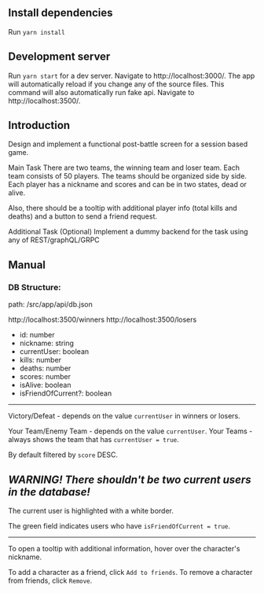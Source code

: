 ## Install dependencies

Run `yarn install`

## Development server

Run `yarn start` for a dev server. Navigate to http://localhost:3000/. The app will automatically reload if you change any of the source files.
This command will also automatically run fake api. Navigate to http://localhost:3500/.

## Introduction
Design and implement a functional post-battle screen for a session based game.

Main Task
There are two teams, the winning team and loser team. Each team consists of 50 players.
The teams should be organized side by side.
Each player has a nickname and scores and can be in two states, dead or alive.

Also, there should be a tooltip with additional player info (total kills and deaths)
and a button to send a friend request.

Additional Task (Optional)
Implement a dummy backend for the task using any of REST/graphQL/GRPC

## Manual
### DB Structure:

path: /src/app/api/db.json

http://localhost:3500/winners
http://localhost:3500/losers

* id: number
* nickname: string 
* currentUser: boolean 
* kills: number 
* deaths: number 
* scores: number 
* isAlive: boolean 
* isFriendOfCurrent?: boolean

---
Victory/Defeat - depends on the value `currentUser` in winners or losers.

Your Team/Enemy Team - depends on the value `currentUser`.
Your Teams - always shows the team that has `currentUser = true`.

By default filtered by `score` DESC.

***WARNING! There shouldn't be two current users in the database!***
---

The current user is highlighted with a white border.

The green field indicates users who have `isFriendOfCurrent = true`.

---
To open a tooltip with additional information, hover over the character's nickname.

To add a character as a friend, click `Add to friends`.
To remove a character from friends, click `Remove`.

